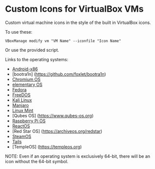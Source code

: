 # Custom Icons for VirtualBox VMs

Custom virtual machine icons in the style of the built in VirtualBox icons.

To use these:

	VBoxManage modify vm "VM Name" --iconfile "Icon Name"

Or use the provided script.

Links to the operating systems:

- [Android-x86](http://android-x86.org)
- [bootra1n] (https://github.com/foxlet/bootra1n)
- [Chromium OS](https://chromium.org/chromium-os)
- [elementary OS](https://elementary.io)
- [Fedora](https://getfedora.org)
- [FreeDOS](https://freedos.org)
- [Kali Linux](https://kali.org)
- [Manjaro](https://manjaro.org)
- [Linux Mint](https://linuxmint.com)
- [Qubes OS] (https://www.qubes-os.org)
- [Raspberry Pi OS](https://raspberrypi.org/downloads/raspberry-pi-desktop)
- [ReactOS](https://reactos.org)
- [Red Star OS] (https://archiveos.org/redstar)
- [SteamOS](https://store.steampowered.com/steamos)
- [Tails](https://tails.boum.org)
- [TempleOS] (https://templeos.org)

NOTE: Even if an operating system is exclusively 64-bit, there will be an icon without the 64-bit symbol.